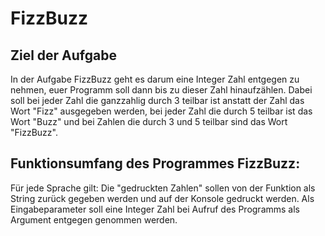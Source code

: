 FizzBuzz
====


Ziel der Aufgabe
----------------

In der Aufgabe FizzBuzz geht es darum eine Integer Zahl entgegen zu nehmen, euer Programm soll dann bis zu dieser Zahl hinaufzählen. Dabei soll bei jeder Zahl die ganzzahlig durch 3 teilbar ist anstatt der Zahl das Wort "Fizz" ausgegeben werden, bei jeder Zahl die durch 5 teilbar ist das Wort "Buzz" und bei Zahlen die durch 3 und 5 teilbar sind das Wort "FizzBuzz".

Funktionsumfang des Programmes **FizzBuzz**:
--------------------------------------

Für jede Sprache gilt: Die "gedruckten Zahlen" sollen von der Funktion als String zurück gegeben werden und auf der Konsole gedruckt werden. Als Eingabeparameter soll eine Integer Zahl bei Aufruf des Programms als Argument entgegen genommen werden.
